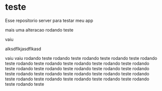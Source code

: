 # teste
Esse repositorio server para testar meu app

mais uma alteracao
rodando teste

vaiu

alksdflkjasdflkasd

vaiu
vaiu
rodando teste
rodando teste
rodando teste
rodando teste
rodando teste
rodando teste
rodando teste
rodando teste
rodando teste
rodando teste
rodando teste
rodando teste
rodando teste
rodando teste
rodando teste
rodando teste
rodando teste
rodando teste
rodando teste
rodando teste
rodando teste
rodando teste
rodando teste
rodando teste
rodando teste
rodando teste
